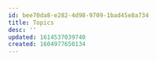 ```yaml
---
id: bee70da8-e282-4d98-9709-1bad45e8a734
title: Topics
desc: ''
updated: 1614537039740
created: 1604977650134
---
```


